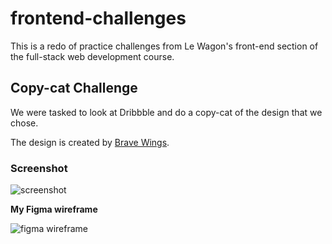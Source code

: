 # frontend-challenges

This is a redo of practice challenges from Le Wagon's front-end section of the full-stack web development course.

## Copy-cat Challenge

We were tasked to look at Dribbble and do a copy-cat of the design that we chose.

The design is created by [Brave Wings](https://dribbble.com/shots/6131920/attachments/6131920-Employee-page?mode=media).

### Screenshot

![screenshot](https://i.imgur.com/UuxZU5K.png)

**My Figma wireframe**

![figma wireframe](https://i.imgur.com/3WqbwEA.png)
